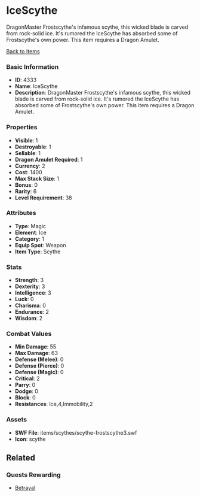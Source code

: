 # IceScythe

DragonMaster Frostscythe's infamous scythe, this wicked blade is carved from rock-solid ice. It's rumored the IceScythe has absorbed some of Frostscythe's own power. This item requires a Dragon Amulet. 

[Back to Items](../items.md)

### Basic Information

- **ID**: 4333
- **Name**: IceScythe
- **Description**: DragonMaster Frostscythe&#039;s infamous scythe, this wicked blade is carved from rock-solid ice. It&#039;s rumored the IceScythe has absorbed some of Frostscythe&#039;s own power. This item requires a Dragon Amulet. 

### Properties

- **Visible**: 1
- **Destroyable**: 1
- **Sellable**: 1
- **Dragon Amulet Required**: 1
- **Currency**: 2
- **Cost**: 1400
- **Max Stack Size**: 1
- **Bonus**: 0
- **Rarity**: 6
- **Level Requirement**: 38

### Attributes

- **Type**: Magic
- **Element**: Ice
- **Category**: 1
- **Equip Spot**: Weapon
- **Item Type**: Scythe

### Stats

- **Strength**: 3
- **Dexterity**: 3
- **Intelligence**: 3
- **Luck**: 0
- **Charisma**: 0
- **Endurance**: 2
- **Wisdom**: 2

### Combat Values

- **Min Damage**: 55
- **Max Damage**: 63
- **Defense (Melee)**: 0
- **Defense (Pierce)**: 0
- **Defense (Magic)**: 0
- **Critical**: 2
- **Parry**: 0
- **Dodge**: 0
- **Block**: 0
- **Resistances**: Ice,4,Immobility,2

### Assets

- **SWF File**: items/scythes/scythe-frostscythe3.swf
- **Icon**: scythe

## Related

### Quests Rewarding

- [Betrayal](../quests/663-betrayal.md)

